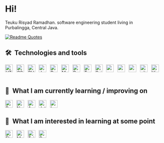 # Hi! 

Teuku Risyad Ramadhan. software engineering student living in Purbalingga, Central Java. 

[![Readme Quotes](https://quotes-github-readme.vercel.app/api?type=horizontal&theme=nord)](https://github.com/piyushsuthar/github-readme-quotes)

## 🛠  Technologies and tools

<a name="learning-now"></a>

[<img src="https://img.shields.io/badge/HTML5-282C34?logo=html5&logoColor=E34F26" alt="HTML5 logo" title="HTML5" height="25" />][tech_tools_anchor]
&nbsp;
[<img src="https://img.shields.io/badge/CSS3-282C34?logo=css3&logoColor=1572B6" alt="CSS3 logo" title="CSS3" height="25" />][tech_tools_anchor]
&nbsp;
[<img src="https://img.shields.io/badge/PHP-282C34?logo=php&logoColor=4F5B93" alt="PHP logo" title="PHP" height="25" />][tech_tools_anchor]
&nbsp;
[<img src="https://img.shields.io/badge/JavaScript-282C34?logo=javascript&logoColor=F7DF1E" alt="JavaScript logo" title="JavaScript" height="25" />][tech_tools_anchor]
&nbsp;
[<img src="https://img.shields.io/badge/Bootstrap-282C34?logo=bootstrap&logoColor=7711F7" alt="Bootstrap logo" title="Bootstrap" height="25" />][tech_tools_anchor]
&nbsp;
[<img src="https://img.shields.io/badge/Mysql-282C34?logo=mysql&logoColor=DD8D02" alt="MYSQL logo" title="MYSQL" height="25" />][tech_tools_anchor]
&nbsp;
[<img src="https://img.shields.io/badge/Python-282C34?logo=python&logoColor=blue" alt="Python logo" title="Python" height="25" />][tech_tools_anchor]
&nbsp;
[<img src="https://img.shields.io/badge/TensorFlow-282C34?logo=tensorflow&logoColor=FF8201" alt="TensorFlow logo" title="TensorFlow" height="25" />][tech_tools_anchor]
&nbsp;
[<img src="https://img.shields.io/badge/ScikitLearn-282C34?logo=scikitlearn&logoColor=F89939" alt="ScikitLearn logo" title="Scikit-learn" height="25" />][tech_tools_anchor]
&nbsp;
[<img src="https://img.shields.io/badge/Pandas-282C34?logo=pandas&logoColor=F05032" alt="pandas logo" title="Pandas" height="25" />][tech_tools_anchor]
&nbsp;
[<img src="https://img.shields.io/badge/Numpy-282C34?logo=numpy&logoColor=4DABCF" alt="numpy logo" title="Numpy" height="25" />][tech_tools_anchor]
&nbsp;
[<img src="https://img.shields.io/badge/GoogleColab-282C34?logo=googlecolab&logoColor=F9AB00" alt="google colab logo" title="Google Colab" height="25" />][tech_tools_anchor]
&nbsp;
[<img src="https://img.shields.io/badge/git-282C34?logo=git&logoColor=F05032" alt="git logo" title="git" height="25" />][tech_tools_anchor]
&nbsp;
[<img src="https://img.shields.io/badge/VS%20Code-282C34?logo=visual-studio-code&logoColor=007ACC" alt="Visual Studio Code logo" title="Visual Studio Code" height="25" />][tech_tools_anchor]
&nbsp;

<a name="learning-next"></a>

## 📖  What I am currently learning / improving on

[<img src="https://img.shields.io/badge/React-282C34?logo=react&logoColor=00DCFF" alt="React logo" title="React" height="25" />][learning_next_anchor]
&nbsp;
[<img src="https://img.shields.io/badge/Node.js-282C34?logo=node.js&logoColor=339933" alt="Node.js logo" title="Node.js" height="25" />][learning_next_anchor]
&nbsp;
[<img src="https://img.shields.io/badge/Android-282C34?logo=android&logoColor=3DDC84" alt="Android logo" title="Android" height="25" />][tech_tools_anchor]
&nbsp;
[<img src="https://img.shields.io/badge/JetpackCompose-282C34?logo=jetpackcompose&logoColor=4086F4" alt="Jetpack Compose logo" title="Jetpack Compose" height="25" />][learning_now_anchor]
&nbsp;
[<img src="https://img.shields.io/badge/Laravel-282C34?logo=laravel&logoColor=FF291A" alt="Laravel logo" title="Laravel" height="25" />][learning_now_anchor]

## 👾  What I am interested in learning at some point

[<img src="https://img.shields.io/badge/Flutter-282C34?logo=flutter&logoColor=02569B" alt="Flutter logo" title="Flutter" height="25" />][learning_next_anchor]
&nbsp;
[<img src="https://img.shields.io/badge/MongoDB-282C34?logo=mongodb&logoColor=47A248" alt="MongoDB logo" title="MongoDB" height="25" />][learning_next_anchor]
&nbsp;
[<img src="https://img.shields.io/badge/Tailwind%20CSS-282C34?logo=tailwind-css&logoColor=38B2AC" alt="Tailwind CSS logo" title="Tailwind CSS" height="25" />][learning_next_anchor]
&nbsp;
[<img src="https://img.shields.io/badge/R-282C34?logo=r&logoColor=1B67BB" alt="R logo" title="R" height="25" />][learning_next_anchor]


[tech_tools_anchor]: #bonjour--
[learning_now_anchor]: #learning-now
[learning_next_anchor]: #learning-next
